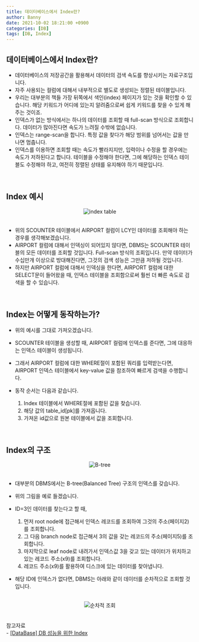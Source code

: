 ```yaml
---
title: 데이터베이스에서 Index란?
author: Banny
date: 2021-10-02 18:21:00 +0900
categories: [DB]
tags: [DB, Index]
---
```


## 데이터베이스에서 Index란?

- 데이터베이스의 저장공간을 활용해서 데이터의 검색 속도를 향상시키는 자료구조입니다.
- 자주 사용되는 컬럼에 대해서 내부적으로 별도로 생성되는 정렬된 테이블입니다.
- 우리는 대부분의 책들 가장 뒤쪽에서 색인(index) 페이지가 있는 것을 확인할 수 있습니다. 해당 키워드가 어디에 있는지 알려줌으로써 쉽게 키워드를 찾을 수 있게 해주는 것이죠.
- 인덱스가 없는 방식에서는 하나의 데이터를 조회할 때 full-scan 방식으로 조회합니다. 데이터가 많아진다면 속도가 느려질 수밖에 없습니다.
- 인덱스는 range-scan을 합니다. 특정 값을 찾다가 해당 범위를 넘어서는 값을 만나면 멈춥니다.
- 인덱스를 이용하면 조회할 때는 속도가 빨라지지만, 입력이나 수정을 할 경우에는 속도가 저하된다고 합니다. 테이블을 수정해야 한다면, 그에 해당하는 인덱스 테이블도 수정해야 하고, 여전히 정렬된 상태를 유지해야 하기 때문입니다.

<br>

## Index 예시

<center>
<img alt="index table" src="https://user-images.githubusercontent.com/62047302/135708684-94659ff7-896b-453c-9128-7c8264583a71.png">
</center>

<br>

- 위의 SCOUNTER 테이블에서 AIRPORT 컬럼이 LCY인 데이터를 조회해야 하는 경우를 생각해보겠습니다.
- AIRPORT 컬럼에 대해서 인덱싱이 되어있지 않다면, DBMS는 SCOUNTER 테이블의 모든 데이터를 조회할 것입니다. Full-scan 방식의 조회입니다. 만약 데이터가 수십만개 이상으로 방대해진다면, 그것의 검색 성능은 그만큼 저하될 것입니다.
- 하지만 AIRPORT 컬럼에 대해서 인덱싱을 한다면, AIRPORT 컬럼에 대한 SELECT문이 들어왔을 때, 인덱스 테이블을 조회함으로써 훨씬 더 빠른 속도로 검색을 할 수 있습니다.

<br>

## Index는 어떻게 동작하는가?

- 위의 예시를 그대로 가져오겠습니다.
- SCOUNTER 테이블을 생성할 때, AIRPORT 컬럼에 인덱스를 준다면, 그에 대응하는 인덱스 테이블이 생성됩니다.
- 그래서 AIRPORT 컬럼에 대한 WHERE절이 포함된 쿼리를 입력받는다면, AIRPORT 인덱스 테이블에서 key-value 값을 참조하여 빠르게 검색을 수행합니다.

- 동작 순서는 다음과 같습니다.
  1. Index 테이블에서 WHERE절에 포함된 값을 찾습니다.
  2. 해당 값의 table_id[pk]를 가져옵니다.
  3. 가져온 id값으로 원본 테이블에서 값을 조회합니다.

<br>

## Index의 구조

<center>
<img alt="B-tree" src="https://user-images.githubusercontent.com/62047302/135710213-ba98c08f-0a29-4842-9bd7-d38b2b2e1941.png">
</center>

<br>

- 대부분의 DBMS에서는 B-tree(Balanced Tree) 구조의 인덱스를 갖습니다.
- 위의 그림을 예로 들겠습니다.
- ID=3인 데이터를 찾는다고 할 때,

  1. 먼저 root node에 접근해서 인덱스 레코드를 조회하여 그것의 주소(페이지2)를 조회합니다.
  2. 그 다음 branch node로 접근해서 3의 값을 갖는 레코드의 주소(페이지5)를 조회합니다.
  3. 마지막으로 leaf node로 내려가서 인덱스값 3을 갖고 있는 데이터가 위치하고 있는 레코드 주소(x9)를 조회합니다.
  4. 레코드 주소(x9)를 활용하여 디스크에 있는 데이터를 찾아냅니다.

- 해당 ID에 인덱스가 없다면, DBMS는 아래와 같이 데이터를 순차적으로 조회할 것입니다.

<br>

<center>
<img alt="순차적 조회" src="https://user-images.githubusercontent.com/62047302/135710570-985b77e7-82c7-4db9-981b-6834fbf016a9.png">
</center>

<br>
<br>
참고자료<br>
- <a href="https://brunch.co.kr/@skeks463/25">[DataBase] DB 성능을 위한 Index</a>

